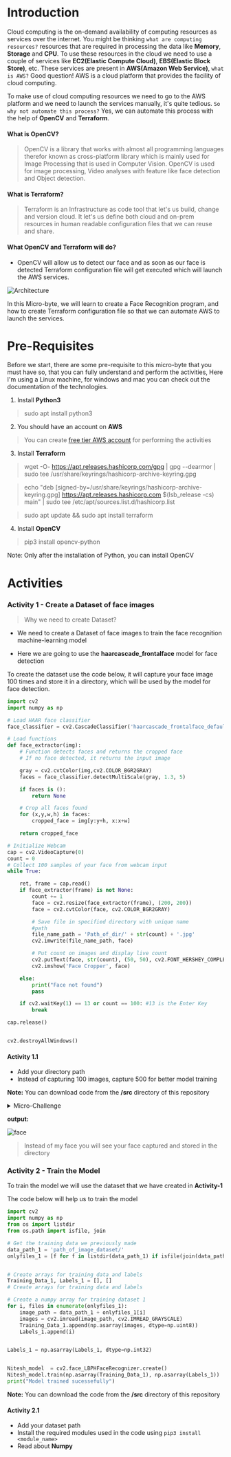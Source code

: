 # Introduction

Cloud computing is the on-demand availability of computing resources as services over the internet. You might be thinking `what are computing resources?` resources that are required in processing the data like **Memory**, **Storage** and **CPU**. To use these resources in the cloud we need to use a couple of services like **EC2(Elastic Compute Cloud)**, **EBS(Elastic Block Store)**, etc. These services are present in **AWS(Amazon Web Service)**,   `what is AWS?` Good question!  AWS is a cloud platform that provides the facility of cloud computing.


To make use of cloud computing resources we need to go to the AWS platform and we need to launch the services manually,  it's quite tedious. `So why not automate this process?` Yes, we can automate this process with the help of **OpenCV** and **Terraform**.

#### What is OpenCV?
> OpenCV is a library that works with almost all programming languages therefor known as cross-platform library which is mainly used for Image Processing that is used in Computer Vision. OpenCV is used for image processing, Video analyses with feature like face detection and Object detection.

#### What is Terraform?
> Terraform is an Infrastructure as code tool that let's us build, change and version cloud. It let's us define both cloud and on-prem resources in human readable configuration files that we can reuse and share.

#### What OpenCV and Terraform will do?
- OpenCV will allow us to detect our face and as soon as our face is detected Terraform configuration file will get executed which will launch the AWS services.

![Architecture](./Images/archtitecture.png)


In this Micro-byte, we will learn to create a Face Recognition program, and how to create Terraform configuration file so that we can automate AWS to launch the services.


# Pre-Requisites

Before we start, there are some pre-requisite to this micro-byte that you must have so, that you can fully understand and perform the activities, Here I'm using a Linux machine, for windows and mac you can check out the documentation of the technologies.

1. Install **Python3**
> sudo apt install python3

2. You should have an account on **AWS**
>You can create [free tier AWS account](https://aws.amazon.com/free/?all-free-tier.sort-by=item.additionalFields.SortRank&all-free-tier.sort-order=asc&awsf.Free%20Tier%20Types=*all&awsf.Free%20Tier%20Categories=*all) for performing the activities

3. Install **Terraform**
> wget -O- https://apt.releases.hashicorp.com/gpg | gpg --dearmor | sudo tee /usr/share/keyrings/hashicorp-archive-keyring.gpg

> echo "deb [signed-by=/usr/share/keyrings/hashicorp-archive-keyring.gpg] https://apt.releases.hashicorp.com $(lsb_release -cs) main" | sudo tee /etc/apt/sources.list.d/hashicorp.list

> sudo apt update && sudo apt install terraform

4.  Install **OpenCV**
> pip3 install opencv-python

Note: Only after the installation of Python, you can install OpenCV


# Activities

### Activity 1 - Create a Dataset of face images

> Why we need to create Dataset?

- We need to create a Dataset of face images to train the face recognition machine-learning model

- Here we are going to use the **haarcascade_frontalface** model for face detection

To create the dataset use the code below, it will capture your face image 100 times and store it in a directory, which will be used by the model for face detection.

```Python
import cv2
import numpy as np

# Load HAAR face classifier
face_classifier = cv2.CascadeClassifier('haarcascade_frontalface_default.xml')

# Load functions
def face_extractor(img):
    # Function detects faces and returns the cropped face
    # If no face detected, it returns the input image

    gray = cv2.cvtColor(img,cv2.COLOR_BGR2GRAY)
    faces = face_classifier.detectMultiScale(gray, 1.3, 5)

    if faces is ():
        return None

    # Crop all faces found
    for (x,y,w,h) in faces:
        cropped_face = img[y:y+h, x:x+w]

    return cropped_face

# Initialize Webcam
cap = cv2.VideoCapture(0)
count = 0
# Collect 100 samples of your face from webcam input
while True:

    ret, frame = cap.read()
    if face_extractor(frame) is not None:
        count += 1
        face = cv2.resize(face_extractor(frame), (200, 200))
        face = cv2.cvtColor(face, cv2.COLOR_BGR2GRAY)

        # Save file in specified directory with unique name
        #path
        file_name_path = 'Path_of_dir/' + str(count) + '.jpg'
        cv2.imwrite(file_name_path, face)

        # Put count on images and display live count
        cv2.putText(face, str(count), (50, 50), cv2.FONT_HERSHEY_COMPLEX, 1, (0,255,0), 2)
        cv2.imshow('Face Cropper', face)

    else:
        print("Face not found")
        pass

    if cv2.waitKey(1) == 13 or count == 100: #13 is the Enter Key
        break

cap.release()


cv2.destroyAllWindows()

```
#### Activity 1.1

- Add your directory path
- Instead of capturing 100 images, capture 500 for better model training

**Note:** You can download code from the **/src** directory of this repository

<details>
<summary>Micro-Challenge</summary>
Instead of using a laptop or external webcam for face detection try to use your phone camera i.e connect your phone to the program for face detection 

> Hint: IP Webcam android application
</details>


**output:** 

![face](./Images/face.jpg)

> Instead of my face you will see your face captured and stored in the directory

### Activity 2 - Train the Model

To train the model we will use the dataset that we have created in **Activity-1**

The code below will help us to train the model 

``` Python
import cv2
import numpy as np
from os import listdir
from os.path import isfile, join

# Get the training data we previously made
data_path_1 = 'path_of_image_dataset/'
onlyfiles_1 = [f for f in listdir(data_path_1) if isfile(join(data_path_1, f))]


# Create arrays for training data and labels
Training_Data_1, Labels_1 = [], []
# Create arrays for training data and labels

# Create a numpy array for training dataset 1
for i, files in enumerate(onlyfiles_1):
    image_path = data_path_1 + onlyfiles_1[i]
    images = cv2.imread(image_path, cv2.IMREAD_GRAYSCALE)
    Training_Data_1.append(np.asarray(images, dtype=np.uint8))
    Labels_1.append(i)   


Labels_1 = np.asarray(Labels_1, dtype=np.int32)


Nitesh_model  = cv2.face_LBPHFaceRecognizer.create()
Nitesh_model.train(np.asarray(Training_Data_1), np.asarray(Labels_1))
print("Model trained sucessefully")

```
**Note:** You can download the code from the **/src** directory of this repository

#### Activity 2.1
- Add your dataset path
- Install the required modules used in the code using `pip3 install <module_name>`
- Read about **Numpy**